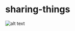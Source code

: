 # sharing-things

![alt text](https://github.com/aleksandr-shel/aleksandr-shel.github.io/tree/main/gifs/Sharing-things.gif)
